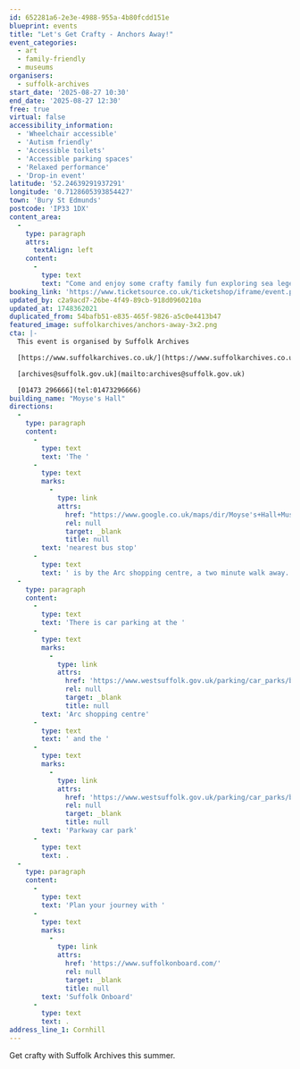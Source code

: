 ```yaml
---
id: 652281a6-2e3e-4988-955a-4b80fcdd151e
blueprint: events
title: "Let's Get Crafty - Anchors Away!"
event_categories:
  - art
  - family-friendly
  - museums
organisers:
  - suffolk-archives
start_date: '2025-08-27 10:30'
end_date: '2025-08-27 12:30'
free: true
virtual: false
accessibility_information:
  - 'Wheelchair accessible'
  - 'Autism friendly'
  - 'Accessible toilets'
  - 'Accessible parking spaces'
  - 'Relaxed performance'
  - 'Drop-in event'
latitude: '52.24639291937291'
longitude: '0.7128605393854427'
town: 'Bury St Edmunds'
postcode: 'IP33 1DX'
content_area:
  -
    type: paragraph
    attrs:
      textAlign: left
    content:
      -
        type: text
        text: "Come and enjoy some crafty family fun exploring sea legends such as pirates and mermaids.\_"
booking_link: 'https://www.ticketsource.co.uk/ticketshop/iframe/event.php?eventhash=e-xzgalv&target=&iframe=true'
updated_by: c2a9acd7-26be-4f49-89cb-918d0960210a
updated_at: 1748362021
duplicated_from: 54bafb51-e835-465f-9826-a5c0e4413b47
featured_image: suffolkarchives/anchors-away-3x2.png
cta: |-
  This event is organised by Suffolk Archives

  [https://www.suffolkarchives.co.uk/](https://www.suffolkarchives.co.uk/)

  [archives@suffolk.gov.uk](mailto:archives@suffolk.gov.uk)

  [01473 296666](tel:01473296666)
building_name: "Moyse's Hall"
directions:
  -
    type: paragraph
    content:
      -
        type: text
        text: 'The '
      -
        type: text
        marks:
          -
            type: link
            attrs:
              href: "https://www.google.co.uk/maps/dir/Moyse's+Hall+Museum/Arc+Shopping+Centre,+Bury+Saint+Edmunds+IP33+1BX/@52.2457917,0.7113596,18.46z/data=!4m14!4m13!1m5!1m1!1s0x47d84c4450c9685f:0x4ad58dd8dc7b9a0b!2m2!1d0.7128814!2d52.2462523!1m5!1m1!1s0x47d84c4447b43985:0x9b89039b56d800ed!2m2!1d0.711212!2d52.245625!3e2?entry=ttu&g_ep=EgoyMDI1MDUyMS4wIKXMDSoASAFQAw%3D%3D"
              rel: null
              target: _blank
              title: null
        text: 'nearest bus stop'
      -
        type: text
        text: ' is by the Arc shopping centre, a two minute walk away.'
  -
    type: paragraph
    content:
      -
        type: text
        text: 'There is car parking at the '
      -
        type: text
        marks:
          -
            type: link
            attrs:
              href: 'https://www.westsuffolk.gov.uk/parking/car_parks/bse_car_parks/cattle-market-car-park.cfm'
              rel: null
              target: _blank
              title: null
        text: 'Arc shopping centre'
      -
        type: text
        text: ' and the '
      -
        type: text
        marks:
          -
            type: link
            attrs:
              href: 'https://www.westsuffolk.gov.uk/parking/car_parks/bse_car_parks/parkway-multi-storey-car-park.cfm'
              rel: null
              target: _blank
              title: null
        text: 'Parkway car park'
      -
        type: text
        text: .
  -
    type: paragraph
    content:
      -
        type: text
        text: 'Plan your journey with '
      -
        type: text
        marks:
          -
            type: link
            attrs:
              href: 'https://www.suffolkonboard.com/'
              rel: null
              target: _blank
              title: null
        text: 'Suffolk Onboard'
      -
        type: text
        text: .
address_line_1: Cornhill
---
```

Get crafty with Suffolk Archives this summer.